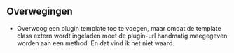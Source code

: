 

## Overwegingen
- Overwoog een plugin template toe te voegen, maar omdat de template class extern wordt ingeladen moet de plugin-url handmatig meegegeven worden aan een method. En dat vind ik het niet waard.